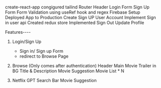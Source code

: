 create-react-app
congigured tailind
Router
Header
Login Form
Sign Up Form
Form Validation using useRef hook and regex
Firebase Setup
Deployed App to Production
Create Sign UP User Account
Implement Sign in user api
Created redux store
Implemented Sign Out
Update Profile



Features----
1. Login/Sign Up
   - Sign in/ Sign up Form
   - redirect to Browse Page
2. Browse (Only comes after authentication)
    Header
    Main Movie
      Trailer in BG
      Title & Description
      Movie Suggestion
        Movie List * N

3. Netflix GPT
    Search Bar
    Movie Suggestion

